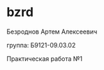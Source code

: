 # bzrd
<p>Безроднов Артем Алексеевич</p>
<p>группа: Б9121-09.03.02</p>
<p>Практическая работа №1</p>
